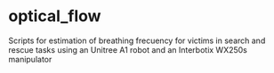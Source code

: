 # optical_flow
 Scripts for estimation of breathing frecuency for victims in search and rescue tasks using an Unitree A1 robot and an Interbotix WX250s manipulator
